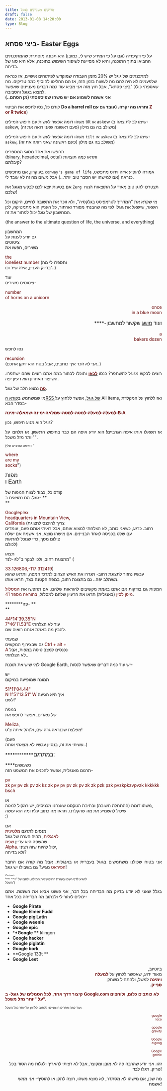 ```yaml
---
title: טריקים מעניינים בגוגל
draft: false
date: 2013-01-08 14:20:00
type: Blog
---
```


## ביצי פסחא- Easter Eggs

על פי ויקיפדיה (וגם על פי המידע שיש לי, כמובן) היא תכונה מוסתרת
שהמתכנתים החביאו בתוך התוכנה, והיא לא מסייעת לשיפור השימוש
בתוכנה, אלא היא סוג של בדיחה.

למתכנתים
של גוגל יש 20% מזמן העבודה שמוקדש לפיתוחים אישיים, אז כנראה שלפעמים לא
היה להם מה לעשות בזמן הזה, אז הם החליטו להוסיף כמה
טריקים. </span>מה
שאספתי כולל "ביצי פסחא", אבל חוץ מזה אני מביא עוד כמה דברים מעניינים
שאפשר למצוא בגוגל והסביבה.</span></span>  
**אני אשמח לשמוע אם יש משהו שפיספסתי (מן הסתם..)**

קודם
כל, נסו לחפש את הביטוי </span>**Do a barrel
roll **ותראו
מה יקרה. (עובד גם עם
</span>**<span style="vertical-align: baseline; white-space: pre-wrap;"><span style="color: #660000;">Z
or R twice</span><span style="font-weight: normal;">)
</span></span></span>**

משהו דומה אפשר לעשות עם חיפוש המילים tilt או askew (שימו לב לתוצאה ב-
askew, משולב בה גם מילון (פעם ראשונה שאני רואה את זה))

משהו דומה אפשר לעשות עם חיפוש המילים `tilt` או `askew` (שימו לב לתוצאה
ב- `askew`, משולב בה גם מילון (פעם ראשונה שאני רואה את זה))

<span style="white-space: pre-wrap;">תחפשו
את אחד מסוגי המספרים (binary, hexadecimal, octal) ותראו כמה תוצאות
קיבלתם?</span></span></span>

בעיקרון, אם מחפשים `conway's game of life` אמורה להופיע איזה וירוס
מתפשט, כנראה (אם למישהו יש הסבר טוב יותר…) אבל משום מה זה לא עובד
לי.

אם בטעות יוצא לכם לבקש מגוגל את `Zerg rush` תצטרכו להגן טוב מאוד על
התוצאות שלכם\!

מי שקרא את "המדריך לטרמפיסט בגלקסיה", ולא זוכר את התשובה לחיים, היקום
וכל השאר, שישאל את גוגל\! לפי מה שהבנתי מפורד וארתור, כל העניין הוא
מתמטיקה, לכן המחשבון של גוגל יכול לפתור את זה.

(the answer to the ultimate question of life, the universe, and
everything)

<div style="text-align: justify;">

<span style="vertical-align: baseline; white-space: pre-wrap;">המחשבון
גם יודע לענות על
ציטוט</span><span style="vertical-align: baseline; white-space: pre-wrap;">ים
משירים, חפשו את </span>

<span style="vertical-align: baseline; white-space: pre-wrap;"><span style="color: #660000;">the
loneliest number</span><span style="font-weight: normal;"> (ותספרו לי מה
בדיוק העניין, איזה שיר וכו'..)</span></span>

</div>

<div style="text-align: justify;">

<span style="background-color: white; vertical-align: baseline; white-space: pre-wrap;">עוד
ציטוטים משירים-</span></span>

</div>

<div style="text-align: justify;">

<span style="vertical-align: baseline; white-space: pre-wrap;"><span style="color: #660000;">number
of horns on a unicorn</span></span>

<div dir="rtl" style="margin-bottom: 0; margin-top: 0; text-align: right;">

<span style="vertical-align: baseline; white-space: pre-wrap;"><span style="color: #660000;">once
in a blue moon</span></span>

</div>

<div dir="rtl" style="font-size: medium; font-weight: normal; margin-bottom: 0; margin-top: 0; text-align: right;">

ועוד
[מושג](http://he.wikipedia.org/wiki/%D7%AA%D7%A8%D7%99%D7%A1%D7%A8_%D7%A9%D7%9C_%D7%90%D7%95%D7%A4%D7%99%D7%9D) שקשור
למחשבון-\*\*\*\*

</div>

<div style="display: inline !important;">

<div style="display: inline !important;">

<div style="display: inline !important;">

<div dir="rtl" style="display: inline !important; margin-bottom: 0; margin-top: 0; text-align: right;">

<span style="vertical-align: baseline; white-space: pre-wrap;"><span style="color: #660000;">a
bakers dozen</span></span>

</div>

</div>

</div>

</div>

</div>

<div style="text-align: justify;">

<span style="white-space: pre-wrap;">נסו
לחפש </span></span></span>

<span style="vertical-align: baseline; white-space: pre-wrap;"><span style="color: #660000;">recursion</span><span style="font-weight: normal;">
(אני לא זוכר איך כותבים, אבל בטח הוא יתקן אתכם..)</span></span>

</div>

<div style="text-align: justify;">

רוצים
לבקש מגוגל להשתפר?
כנסו [**<span style="color: #660000;">לכאן</span>**](http://support.google.com/mail/bin/static.py?hl=en&page=suggestions.cs) ותוכלו
לבחור במה אתם רוצים שהם ישתפרו. השיפור האחרון הוא רעיון יפה.</span>

</div>

<div style="text-align: justify;">

[**<span style="color: #660000;">פה</span>**](http://www.google.com/heart/) נמצא
הלב של גוגל.</span>

</div>

<div style="text-align: justify;">

מי
שמשתמש ב[קורא הRSS של גוגל](https://www.google.com/reader/), אפשר ללחוץ
על All items, ואז ללחוץ על המקלדת בסדר הבא-</span>

</div>

<div style="text-align: justify;">

<span style="background-color: white; color: #660000; font-family: Arial, Helvetica, sans-serif;">**למעלה-למעלה-למטה-למטה-שמלאה-ימינה-שמאלה-ימינה-B-A**</span>

</div>

<div style="text-align: justify;">

גוגל
הוא מנוע חיפוש, נכון?</span>

</div>

<div style="text-align: justify;">

אז
תשאלו אותו איפה הגרביים\! הוא יודע איפה הם כבר בחיפוש הראשון, אז תלחצו
על "יותר מזל משכל".</span>

</div>

<div style="text-align: justify;">

<span style="background-color: white; font-family: Arial, Helvetica, sans-serif; font-size: x-small;"><span style="background-color: white; font-family: Arial, Helvetica, sans-serif; font-size: x-small;">(איפה
הגרביים שלי = "</span></span>

<span style="vertical-align: baseline; white-space: pre-wrap;"><span style="color: #660000;">where
are my socks</span><span style="font-weight: normal;">")</span></span>

</div>

<div style="text-align: justify;">

<span style="background-color: white; white-space: pre-wrap;"><span style="font-family: Arial, Helvetica, sans-serif; font-size: large;"><span class="underline">מפות
ו Earth</span></span></span>

</div>

<div style="text-align: justify;">

<span style="white-space: pre-wrap;">קודם
כל, כבוד לצוות המפות של גוגל. הם נמצאים ב- </span>\*\*  
\*\*</span></span>

<span style="vertical-align: baseline; white-space: pre-wrap;"><span style="color: #660000;">Googleplex
headquarters in Mountain View,
California</span><span style="font-weight: normal;"> (צריך להיכנס לתצוגת
רחוב. כרגע, כשאני כותב, לא הצלחתי למצוא אותם, אבל ראיתי אותם פעם, עומדים
עם שלט בכניסה לאחד הבניינים. </span>אם מישהו מוצא, אני אשמח אם ישלח
צילום מסך, כדי שנוכל להראות
לכולם<span style="font-weight: normal;">)</span></span>

</div>

<div style="text-align: justify;">

<span style="vertical-align: baseline; white-space: pre-wrap;">תצאו
מתצוגת רחוב, ולכו לבקר ב"לגו-לנד" (</span>

<span style="vertical-align: baseline; white-space: pre-wrap;"><span style="color: #660000;">33.126806,-117.312419</span><span style="font-weight: normal;">)
עכשיו נחזור לתצוגת רחוב- תגררו את האיש הצהוב למרכז המפה, ותראו שהוא
משתלב יפה.. גם בתצוגת רחוב, במפה הקטנה בצד, תראו
אותו.</span></span>

<span style="font-weight: normal;">המפות גם בודקות אם אתם באמת מקשיבים
להוראות שלהם. אם תחפשו את </span><span style="color: #660000;">המסלול
מיפן לסין</span><span style="font-weight: normal;"> (באנגלית) תראו את
הרעיון שלהם למסלול, </span><span style="color: #660000;">בהוראה מספר
41</span><span style="font-weight: normal;">.</span>

</div>

<div style="text-align: justify;">

**\*\*\*\***פה- \*\*  
\*\*</span></span>

<span style="vertical-align: baseline; white-space: pre-wrap;"><span style="color: #660000;">44°14'39.35"N
7°46'11.53"E</span><span style="font-weight: normal;"> עוד לא הצלחתי
להבין מה באמת אנחנו רואים שם.</span></span>

</div>

<div style="text-align: justify;">

<span style="background-color: white; vertical-align: baseline; white-space: pre-wrap;"><span style="font-weight: normal;">שמעתי
גם שבצירוף המקשים </span><span style="color: #660000;">Ctrl + alt +
A</span><span style="font-weight: normal;"> נכנסים למצב טיסה במפות, אבל
לא הצלחתי..</span></span></span>

<span class="underline">למי שיש את תוכנת Google Earth, יש עוד כמה דברים
שאפשר לנסות-</span>

</div>

<div style="text-align: justify;">

<span style="vertical-align: baseline; white-space: pre-wrap;">יש תמונה
שמופיעה במיקום </span>

<span style="vertical-align: baseline; white-space: pre-wrap;"><span style="color: #660000;">51°11'04.44"
N 1°51'13.51" W</span><span style="font-weight: normal;"> איך היא הגיעה
לשם?</span></span>

</div>

<div style="text-align: justify;">

<span style="vertical-align: baseline; white-space: pre-wrap;">במפה של
מאדים, אפשר לחפש את </span>

<span style="vertical-align: baseline; white-space: pre-wrap;"><span style="color: #660000;">Meliza</span><span style="font-weight: normal;">,
מפלצת שכנראה גרה שם, ולנהל איתה צ'ט\!</span></span>

</div>

<div style="text-align: justify;">

<span style="vertical-align: baseline; white-space: pre-wrap;"><span style="font-weight: normal;">(פעם
עשיתי את זה, בנסיון עכשיו לא מצאתי אותה..)</span></span>

</div>

<div style="text-align: justify;">

**\*\*\*\***\*\*\*\***\*\*\*\***<span style="background-color: white; vertical-align: baseline; white-space: pre-wrap;"><span style="font-family: Arial, Helvetica, sans-serif; font-size: large;"><span class="underline">במתרגם:</span></span></span>

</div>

<div style="text-align: justify;">

**\*\*\*\***<span style="white-space: pre-wrap;">כשעושים
תרגום מאנגלית, אפשר להכניס את המשפט הזה-</span></span>

</div>

<div style="text-align: justify;">

<span style="vertical-align: baseline; white-space: pre-wrap;"><span style="color: #660000;">pv
zk pv pv zk pv zk kz zk pv pv pv zk pv zk zk pzk pzk pvzkpkzvpvzk kkkkkk
bsch</span></span>

</div>

<div style="text-align: justify;">

<span style="vertical-align: baseline; white-space: pre-wrap;"><span style="font-weight: normal;">או
משהו דומה (ההתחלה חשובה) ובתיבת הטקסט שאנחנו מכניסים, יש רמקול למטה,
שיכול להשמיע את מה שהקלדנו. תראו מה כתוב עליו ומה הוא עושה
:)</span></span>

</div>

<div style="text-align: justify;">

<span style="background-color: white; vertical-align: baseline; white-space: pre-wrap;"><span style="font-weight: normal;">אם
מנסים לתרגם </span><span style="color: #660000;">מלטינית
לאנגלית</span><span style="font-weight: normal;">, תהיה הערה של
גוגל שהשפה היא עדיין</span><span style="color: #660000;"> שפת
Alpha</span><span style="font-weight: normal;">. יכול להיות שזה רציני,
ולא בדיחה?</span></span></span>

<span style="font-weight: normal;">אני בטוח שכולנו משתמשים בגוגל בעברית
או באנגלית. אבל מה קורה אם החבר
</span><span style="color: #660000;">הפיראט</span><span style="font-weight: normal;">
מגיע? גם בשבילו יש גוגל\!</span>

</div>

<div style="text-align: justify;">

<span style="background-color: white; vertical-align: baseline; white-space: pre-wrap;"><span style="font-family: Arial, Helvetica, sans-serif; font-size: x-small;">(בשביל
להגיע לדף רשמו בשורת החיפוש את המילה, ולחצו על "יותר מזל
משכל")</span></span>

</div>

<div style="text-align: justify;">

בגלל
שאני לא יודע בדיוק מה הבדיחה בכל דבר, אני פשוט אביא את השמות. אתם יכולים
לעזור לי ולכתוב מה הבדיחה בכל אחד-</span>

</div>

<div dir="ltr" style="text-align: justify;">

- **Google Pirate**
- **Google Elmer Fudd**
- **Google pig Latin**
- **Google weenie**
- **Google epic**
- \***\*Google \*\***
  <div style="display: inline !important;">
  <div dir="rtl" style="display: inline !important; margin-bottom: 0; margin-top: 0;">
  <span style="vertical-align: baseline; white-space: pre-wrap;">klingon</span>
  </div>
  </div>
- **Google hacker**
- **Google piglatin**
- **Google bork**
- **Google 133t **
- **Google Leet**

</div>

<div>

<div style="display: inline !important;">

<div style="display: inline !important;">

<div style="display: inline !important;">

<div dir="rtl" style="display: inline !important; margin-bottom: 0; margin-top: 0; text-align: right;">

**<span style="vertical-align: baseline; white-space: pre-wrap;"><span style="font-weight: normal;">ביוטיוב,
מאוד ידוע, שאפשר ללחוץ על </span><span style="color: #660000;">למעלה
וימינה</span><span style="font-weight: normal;"> למשל, ולהתחיל משחק
</span><span style="color: #660000;">סנייק</span><span style="font-weight: normal;">.</span></span></span>**

</div>

</div>

</div>

</div>

<span style="background-color: white; color: #660000; font-family: Arial, Helvetica, sans-serif;">**קיצור
דרך אחד, לכל הסמלים של גוגל- ב Google.com לא כותבים כלום, ולוחצים על
"יותר מזל משכל".**</span>

<span style="background-color: white; font-family: Arial, Helvetica, sans-serif; font-size: x-small;">ועוד
כמה אתרים חיצוניים- לכתוב וללחוץ על יותר מזל משכל.</span>

<div style="text-align: right;">

<span style="vertical-align: baseline; white-space: pre-wrap;"><span style="color: #660000; font-size: x-small;">google
loco</span></span>

<div>

<span style="vertical-align: baseline; white-space: pre-wrap;"><span style="color: #660000; font-size: x-small;">google
gravity</span></span>

<div>

<span style="vertical-align: baseline; white-space: pre-wrap;"><span style="color: #660000; font-size: x-small;">Google
elgoog</span></span>

<div>

<span style="vertical-align: baseline; white-space: pre-wrap;"><span style="color: #660000; font-size: x-small;">Google
gothic</span></span>

זהו. אני יודע שהרבה פה לא מובן ומקוצר, אבל לא רציתי להאריך ולגלות מה
הסוד בכל טריק. תגלו לבד\!

מה שכן, אם מישהו לא מסתדר, לא מוצא משהו, רוצה לתקן או להוסיף- אני ממש
אשמח\!

</div>

</div>

</div>

</div>

</div>
